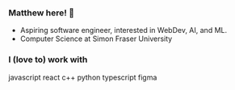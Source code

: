 ### Matthew here! 👋
- Aspiring software engineer, interested in WebDev, AI, and ML.
- Computer Science at Simon Fraser University

### I (love to) work with

javascript
react
c++
python
typescript
figma


<!--
**mwinailan/mwinailan** is a ✨ _special_ ✨ repository because its `README.md` (this file) appears on your GitHub profile.

Here are some ideas to get you started:

- 🔭 I’m currently working on ...
- 🌱 I’m currently learning ...
- 👯 I’m looking to collaborate on ...
- 🤔 I’m looking for help with ...
- 💬 Ask me about ...
- 📫 How to reach me: ...
- 😄 Pronouns: ...
- ⚡ Fun fact: ...
-->
